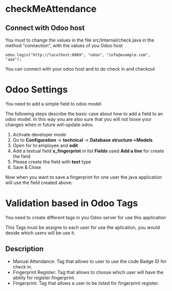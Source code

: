 # checkMeAttendance

## Connect with Odoo host

You must to change the values in the file src/Internal/check.java in the method "connection", with the values of you Odoo host

```
odoo.login("http://localhost:8069", "odoo", "info@example.com", "aaa");
```

You can connect with your odoo host and to do check in and checkout

# Odoo Settings

You need to add a simple field to odoo model
  
The following steps describe the basic case about how to add a field to an odoo model. In this way you are also sure that you will not loose your changes when in future will-update odoo.

1. Activate developer mode
2. Go to **Configuration** -> **technical** -> **Database structure**->**Models**
3. Open for hr.employee and **edit**
4. Add a textual field **x_fingerprint** in list **Fields** used **Add a line** for create the field
5. Please create the field with **text** type
6. Save & Close

Now when you want to save a fingerprint for one user the java application will use the field created above.

# Validation based in Odoo Tags

You need to create different tags in you Odoo server for use this application

This Tags must be assigne to each user for use the aplication, you would deside which users will be use it.
 

## Description

 - Manual Attendance: Tag that allows to user to use the code Badge ID for check in.
 - Fingerprint Register: Tag that allows to chosse which user will have the ability for register fingerprint.
 - Fingerprint: Tag that allows a user to be listed for fingerprint register.
